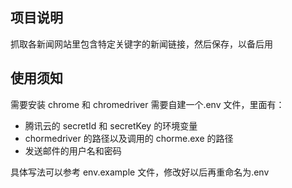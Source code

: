 ## 项目说明

抓取各新闻网站里包含特定关键字的新闻链接，然后保存，以备后用

## 使用须知

需要安装 chrome 和 chromedriver
需要自建一个.env 文件，里面有：

- 腾讯云的 secretId 和 secretKey 的环境变量
- chormedriver 的路径以及调用的 chorme.exe 的路径
- 发送邮件的用户名和密码

具体写法可以参考 env.example 文件，修改好以后再重命名为.env
